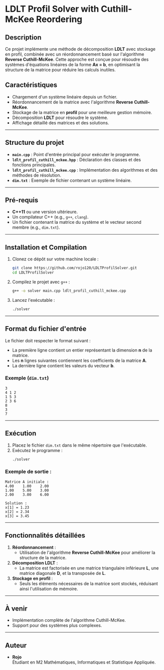 # **LDLT Profil Solver with Cuthill-McKee Reordering**

## **Description**
Ce projet implémente une méthode de décomposition **LDLT** avec stockage en profil, combinée avec un réordonnancement basé sur l'algorithme **Reverse Cuthill-McKee**. Cette approche est conçue pour résoudre des systèmes d'équations linéaires de la forme **Ax = b**, en optimisant la structure de la matrice pour réduire les calculs inutiles.

## **Caractéristiques**
- Chargement d'un système linéaire depuis un fichier.
- Réordonnancement de la matrice avec l'algorithme **Reverse Cuthill-McKee**.
- Stockage de la matrice en **profil** pour une meilleure gestion mémoire.
- Décomposition **LDLT** pour résoudre le système.
- Affichage détaillé des matrices et des solutions.

---

## **Structure du projet**
- **`main.cpp`** : Point d'entrée principal pour exécuter le programme.
- **`ldlt_profil_cuthill_mckee.hpp`** : Déclaration des classes et des fonctions principales.
- **`ldlt_profil_cuthill_mckee.cpp`** : Implémentation des algorithmes et des méthodes de résolution.
- **`dim.txt`** : Exemple de fichier contenant un système linéaire.

---

## **Pré-requis**
- **C++11** ou une version ultérieure.
- Un compilateur C++ (e.g., `g++`, `clang`).
- Un fichier contenant la matrice du système et le vecteur second membre (e.g., `dim.txt`).

---

## **Installation et Compilation**
1. Clonez ce dépôt sur votre machine locale :
   ```bash
   git clone https://github.com/rojo120/LDLTProfilSolver.git
   cd LDLTProfilSolver
   ```

2. Compilez le projet avec `g++` :
   ```bash
   g++ -o solver main.cpp ldlt_profil_cuthill_mckee.cpp
   ```

3. Lancez l'exécutable :
   ```bash
   ./solver
   ```

---

## **Format du fichier d'entrée**
Le fichier doit respecter le format suivant :
- La première ligne contient un entier représentant la dimension **n** de la matrice.
- Les **n** lignes suivantes contiennent les coefficients de la matrice **A**.
- La dernière ligne contient les valeurs du vecteur **b**.

### Exemple (`dim.txt`)
```
3
4 1 2
1 5 3
2 3 6
8
3
7
```

---

## **Exécution**
1. Placez le fichier `dim.txt` dans le même répertoire que l'exécutable.
2. Exécutez le programme :
   ```bash
   ./solver
   ```

### Exemple de sortie :
```
Matrice A initiale :
4.00    1.00    2.00
1.00    5.00    3.00
2.00    3.00    6.00

Solution :
x[1] = 1.23
x[2] = 2.34
x[3] = 3.45
```

---

## **Fonctionnalités détaillées**
1. **Réordonnancement** :
   - Utilisation de l'algorithme **Reverse Cuthill-McKee** pour améliorer la structure de la matrice.
2. **Décomposition LDLT** :
   - La matrice est factorisée en une matrice triangulaire inférieure **L**, une matrice diagonale **D**, et la transposée de **L**.
3. **Stockage en profil** :
   - Seuls les éléments nécessaires de la matrice sont stockés, réduisant ainsi l'utilisation de mémoire.

---

## **À venir**
- Implémentation complète de l'algorithme Cuthill-McKee.
- Support pour des systèmes plus complexes.

---

## **Auteur**
- **Rojo**  
Étudiant en M2 Mathématiques, Informatiques et Statistique Appliquée.

